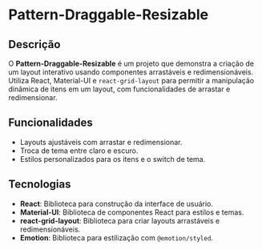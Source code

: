 # Pattern-Draggable-Resizable

## Descrição

O **Pattern-Draggable-Resizable** é um projeto que demonstra a criação de um layout interativo usando componentes arrastáveis e redimensionáveis. Utiliza React, Material-UI e `react-grid-layout` para permitir a manipulação dinâmica de itens em um layout, com funcionalidades de arrastar e redimensionar. 

## Funcionalidades

- Layouts ajustáveis com arrastar e redimensionar.
- Troca de tema entre claro e escuro.
- Estilos personalizados para os itens e o switch de tema.

## Tecnologias

- **React**: Biblioteca para construção da interface de usuário.
- **Material-UI**: Biblioteca de componentes React para estilos e temas.
- **react-grid-layout**: Biblioteca para criar layouts arrastáveis e redimensionáveis.
- **Emotion**: Biblioteca para estilização com `@emotion/styled`.
